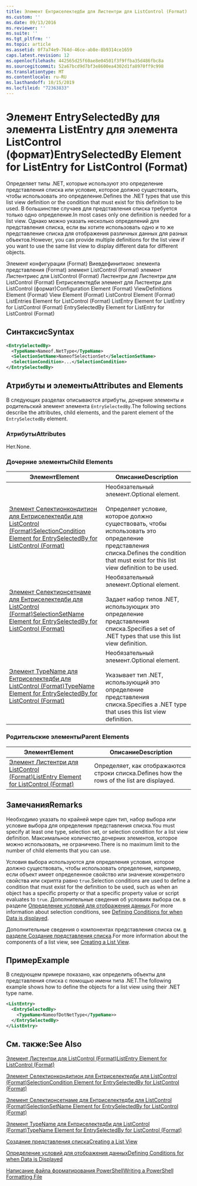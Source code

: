 ```yaml
---
title: Элемент Ентриселектедби для Листентри для ListControl (Format) | Документация Майкрософт
ms.custom: ''
ms.date: 09/13/2016
ms.reviewer: ''
ms.suite: ''
ms.tgt_pltfrm: ''
ms.topic: article
ms.assetid: 0f7a74e9-764d-46ce-ab8e-8b9314ce1659
caps.latest.revision: 12
ms.openlocfilehash: 442565d25f60ae8e04501f3f9ffba35d486fbc8a
ms.sourcegitcommit: 52a67bcd9d7bf3e8600ea4302d1fa8970ff9c998
ms.translationtype: MT
ms.contentlocale: ru-RU
ms.lasthandoff: 10/15/2019
ms.locfileid: "72363833"
---
```

# <a name="entryselectedby-element-for-listentry-for-listcontrol-format"></a><span data-ttu-id="0968f-102">Элемент EntrySelectedBy для элемента ListEntry для элемента ListControl (формат)</span><span class="sxs-lookup"><span data-stu-id="0968f-102">EntrySelectedBy Element for ListEntry for ListControl (Format)</span></span>

<span data-ttu-id="0968f-103">Определяет типы .NET, которые используют это определение представления списка или условие, которое должно существовать, чтобы использовать это определение.</span><span class="sxs-lookup"><span data-stu-id="0968f-103">Defines the .NET types that use this list view definition or the condition that must exist for this definition to be used.</span></span> <span data-ttu-id="0968f-104">В большинстве случаев для представления списка требуется только одно определение.</span><span class="sxs-lookup"><span data-stu-id="0968f-104">In most cases only one definition is needed for a list view.</span></span> <span data-ttu-id="0968f-105">Однако можно указать несколько определений для представления списка, если вы хотите использовать одно и то же представление списка для отображения различных данных для разных объектов.</span><span class="sxs-lookup"><span data-stu-id="0968f-105">However, you can provide multiple definitions for the list view if you want to use the same list view to display different data for different objects.</span></span>

<span data-ttu-id="0968f-106">Элемент конфигурации (Format) Виевдефинитионс элемента представления (Format) элемент ListControl (Format) элемент Листентриес для ListControl (Format) Листентри для Листентри для ListControl (Format) Ентриселектедби элемент для Листентри для ListControl (формат)</span><span class="sxs-lookup"><span data-stu-id="0968f-106">Configuration Element (Format) ViewDefinitions Element (Format) View Element (Format) ListControl Element (Format) ListEntries Element for ListControl (Format) ListEntry Element for ListEntry for ListControl (Format) EntrySelectedBy Element for ListEntry for ListControl (Format)</span></span>

## <a name="syntax"></a><span data-ttu-id="0968f-107">Синтаксис</span><span class="sxs-lookup"><span data-stu-id="0968f-107">Syntax</span></span>

```xml
<EntrySelectedBy>
  <TypeName>Nameof.NetType</TypeName>
  <SelectionSetName>NameofSelectionSet</SelectionSetName>
  <SelectionCondition>...</SelectionCondition>
</EntrySelectedBy>
```

## <a name="attributes-and-elements"></a><span data-ttu-id="0968f-108">Атрибуты и элементы</span><span class="sxs-lookup"><span data-stu-id="0968f-108">Attributes and Elements</span></span>

<span data-ttu-id="0968f-109">В следующих разделах описываются атрибуты, дочерние элементы и родительский элемент элемента `EntrySelectedBy`.</span><span class="sxs-lookup"><span data-stu-id="0968f-109">The following sections describe the attributes, child elements, and the parent element of the `EntrySelectedBy` element.</span></span>

### <a name="attributes"></a><span data-ttu-id="0968f-110">Атрибуты</span><span class="sxs-lookup"><span data-stu-id="0968f-110">Attributes</span></span>

<span data-ttu-id="0968f-111">Нет.</span><span class="sxs-lookup"><span data-stu-id="0968f-111">None.</span></span>

### <a name="child-elements"></a><span data-ttu-id="0968f-112">Дочерние элементы</span><span class="sxs-lookup"><span data-stu-id="0968f-112">Child Elements</span></span>

|<span data-ttu-id="0968f-113">Элемент</span><span class="sxs-lookup"><span data-stu-id="0968f-113">Element</span></span>|<span data-ttu-id="0968f-114">Описание</span><span class="sxs-lookup"><span data-stu-id="0968f-114">Description</span></span>|
|-------------|-----------------|
|[<span data-ttu-id="0968f-115">Элемент Селектионкондитион для Ентриселектедби для ListControl (Format)</span><span class="sxs-lookup"><span data-stu-id="0968f-115">SelectionCondition Element for EntrySelectedBy for ListControl  (Format)</span></span>](./selectioncondition-element-for-entryselectedby-for-listcontrol-format.md)|<span data-ttu-id="0968f-116">Необязательный элемент.</span><span class="sxs-lookup"><span data-stu-id="0968f-116">Optional element.</span></span><br /><br /> <span data-ttu-id="0968f-117">Определяет условие, которое должно существовать, чтобы использовать это определение представления списка.</span><span class="sxs-lookup"><span data-stu-id="0968f-117">Defines the condition that must exist for this list view definition to be used.</span></span>|
|[<span data-ttu-id="0968f-118">Элемент Селектионсетнаме для Ентриселектедби для ListControl (Format)</span><span class="sxs-lookup"><span data-stu-id="0968f-118">SelectionSetName Element for EntrySelectedBy for ListControl (Format)</span></span>](./selectionsetname-element-for-entryselectedby-for-listcontrol-format.md)|<span data-ttu-id="0968f-119">Необязательный элемент.</span><span class="sxs-lookup"><span data-stu-id="0968f-119">Optional element.</span></span><br /><br /> <span data-ttu-id="0968f-120">Задает набор типов .NET, использующих это определение представления списка.</span><span class="sxs-lookup"><span data-stu-id="0968f-120">Specifies a set of .NET types that use this list view definition.</span></span>|
|[<span data-ttu-id="0968f-121">Элемент TypeName для Ентриселектедби для ListControl (Format)</span><span class="sxs-lookup"><span data-stu-id="0968f-121">TypeName Element for EntrySelectedBy for ListControl (Format)</span></span>](./typename-element-for-entryselectedby-for-listcontrol-format.md)|<span data-ttu-id="0968f-122">Необязательный элемент.</span><span class="sxs-lookup"><span data-stu-id="0968f-122">Optional element.</span></span><br /><br /> <span data-ttu-id="0968f-123">Указывает тип .NET, использующий это определение представления списка.</span><span class="sxs-lookup"><span data-stu-id="0968f-123">Specifies a .NET type that uses this list view definition.</span></span>|

### <a name="parent-elements"></a><span data-ttu-id="0968f-124">Родительские элементы</span><span class="sxs-lookup"><span data-stu-id="0968f-124">Parent Elements</span></span>

|<span data-ttu-id="0968f-125">Элемент</span><span class="sxs-lookup"><span data-stu-id="0968f-125">Element</span></span>|<span data-ttu-id="0968f-126">Описание</span><span class="sxs-lookup"><span data-stu-id="0968f-126">Description</span></span>|
|-------------|-----------------|
|[<span data-ttu-id="0968f-127">Элемент Листентри для ListControl (Format)</span><span class="sxs-lookup"><span data-stu-id="0968f-127">ListEntry Element for ListControl (Format)</span></span>](./listentry-element-for-listcontrol-format.md)|<span data-ttu-id="0968f-128">Определяет, как отображаются строки списка.</span><span class="sxs-lookup"><span data-stu-id="0968f-128">Defines how the rows of the list are displayed.</span></span>|

## <a name="remarks"></a><span data-ttu-id="0968f-129">Замечания</span><span class="sxs-lookup"><span data-stu-id="0968f-129">Remarks</span></span>

<span data-ttu-id="0968f-130">Необходимо указать по крайней мере один тип, набор выбора или условие выбора для определения представления списка.</span><span class="sxs-lookup"><span data-stu-id="0968f-130">You must specify at least one type, selection set, or selection condition for a list view definition.</span></span> <span data-ttu-id="0968f-131">Максимальное количество дочерних элементов, которое можно использовать, не ограничено.</span><span class="sxs-lookup"><span data-stu-id="0968f-131">There is no maximum limit to the number of child elements that you can use.</span></span>

<span data-ttu-id="0968f-132">Условия выбора используются для определения условия, которое должно существовать, чтобы использовать определение, например, если объект имеет определенное свойство или значение конкретного свойства или скрипта равно `true`.</span><span class="sxs-lookup"><span data-stu-id="0968f-132">Selection conditions are used to define a condition that must exist for the definition to be used, such as when an object has a specific property or that a specific property value or script evaluates to `true`.</span></span> <span data-ttu-id="0968f-133">Дополнительные сведения об условиях выбора см. в разделе [Определение условий для отображения данных](./defining-conditions-for-displaying-data.md).</span><span class="sxs-lookup"><span data-stu-id="0968f-133">For more information about selection conditions, see [Defining Conditions for when Data is displayed](./defining-conditions-for-displaying-data.md).</span></span>

<span data-ttu-id="0968f-134">Дополнительные сведения о компонентах представления списка см. [в разделе Создание представления списка](./creating-a-list-view.md).</span><span class="sxs-lookup"><span data-stu-id="0968f-134">For more information about the components of a list view, see [Creating a List View](./creating-a-list-view.md).</span></span>

## <a name="example"></a><span data-ttu-id="0968f-135">Пример</span><span class="sxs-lookup"><span data-stu-id="0968f-135">Example</span></span>

<span data-ttu-id="0968f-136">В следующем примере показано, как определить объекты для представления списка с помощью имени типа .NET.</span><span class="sxs-lookup"><span data-stu-id="0968f-136">The following example shows how to define the objects for a list view using their .NET type name.</span></span>

```xml
<ListEntry>
  <EntrySelectedBy>
    <TypeName>NameofDotNetType</TypeName>>
  </EntrySelectedBy>
</ListEntry>
```

## <a name="see-also"></a><span data-ttu-id="0968f-137">См. также:</span><span class="sxs-lookup"><span data-stu-id="0968f-137">See Also</span></span>

[<span data-ttu-id="0968f-138">Элемент Листентри для ListControl (Format)</span><span class="sxs-lookup"><span data-stu-id="0968f-138">ListEntry Element for ListControl (Format)</span></span>](./listentry-element-for-listcontrol-format.md)

[<span data-ttu-id="0968f-139">Элемент Селектионкондитион для Ентриселектедби для ListControl (Format)</span><span class="sxs-lookup"><span data-stu-id="0968f-139">SelectionCondition Element for EntrySelectedBy for ListControl (Format)</span></span>](./selectioncondition-element-for-entryselectedby-for-listcontrol-format.md)

[<span data-ttu-id="0968f-140">Элемент Селектионсетнаме для Ентриселектедби для ListControl (Format)</span><span class="sxs-lookup"><span data-stu-id="0968f-140">SelectionSetName Element for EntrySelectedBy for ListControl (Format)</span></span>](./selectionsetname-element-for-entryselectedby-for-listcontrol-format.md)

[<span data-ttu-id="0968f-141">Элемент TypeName для Ентриселектедби для ListControl (Format)</span><span class="sxs-lookup"><span data-stu-id="0968f-141">TypeName Element for EntrySelectedBy for ListControl (Format)</span></span>](./typename-element-for-entryselectedby-for-listcontrol-format.md)

[<span data-ttu-id="0968f-142">Создание представления списка</span><span class="sxs-lookup"><span data-stu-id="0968f-142">Creating a List View</span></span>](./creating-a-list-view.md)

[<span data-ttu-id="0968f-143">Определение условий для отображения данных</span><span class="sxs-lookup"><span data-stu-id="0968f-143">Defining Conditions for when Data is Displayed</span></span>](./defining-conditions-for-displaying-data.md)

[<span data-ttu-id="0968f-144">Написание файла форматирования PowerShell</span><span class="sxs-lookup"><span data-stu-id="0968f-144">Writing a PowerShell Formatting File</span></span>](./writing-a-powershell-formatting-file.md)
